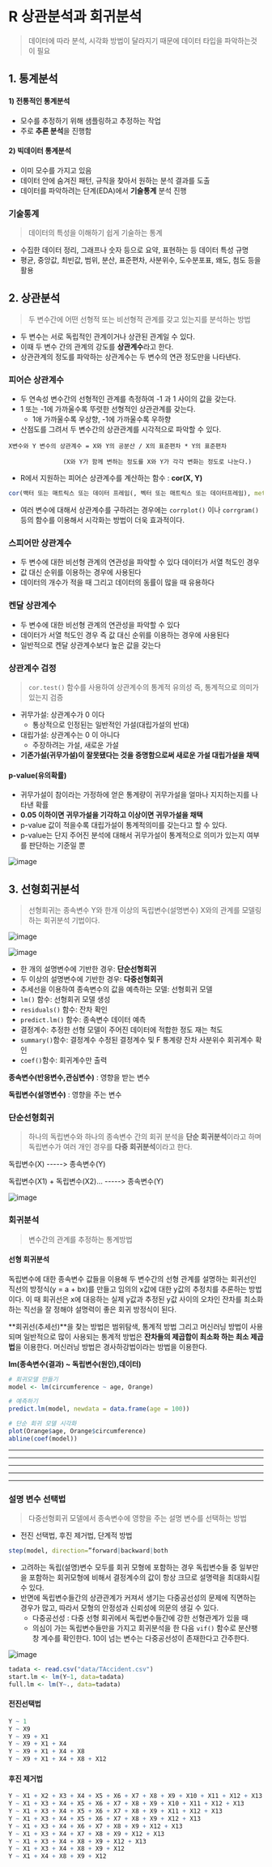 # R 상관분석과 회귀분석

> 데이터에 따라 분석, 시각화 방법이 달라지기 때문에 데이터 타입을 파악하는것이 필요

## 1. 통계분석

#### 1) 전통적인 통계분석

- 모수를 추정하기 위해 샘플링하고 추정하는 작업
- 주로 **추론 분석**을 진행함

#### 2) 빅데이터 통계분석

- 이미 모수를 가지고 있음
- 데이터 안에 숨겨진 패턴, 규칙을 찾아서 원하는 분석 결과를 도출
- 데이터를 파악하려는 단계(EDA)에서 **기술통계** 분석 진행



### 기술통계

> 데이터의 특성을 이해하기 쉽게 기술하는 통계

- 수집한 데이터 정리, 그래프나 숫자 등으로 요약, 표현하는 등 데이터 특성 규명
- 평균, 중앙값, 최빈값, 범위, 분산, 표준편차, 사분위수, 도수분포표, 왜도, 첨도 등을 활용



## 2. 상관분석

> 두 변수간에 어떤 선형적 또는 비선형적 관계를 갖고 있는지를 분석하는 방법

- 두 변수는 서로 독립적인 관계이거나 상관된 관계일 수 있다.
- 이때 두 변수 간의 관계의 강도를 **상관계수**라고 한다.
- 상관관계의 정도를 파악하는 상관계수는 두 변수의 연관 정도만을 나타낸다.

### 피어슨 상관계수

- 두 연속성 변수간의 선형적인 관계를 측정하여 -1 과 1 사이의 값을 갖는다. 
- 1 또는 -1에 가까울수록 뚜렷한 선형적인 상관관계를 갖는다. 
  - 1애 가까울수록 우상향, -1에 가까울수록 우하향
- 산점도를 그려서 두 변수간의 상관관계를 시각적으로 파악할 수 있다.

```
X변수와 Y 변수의 상관계수 = X와 Y의 공분산 / X의 표준편차 * Y의 표준편차

               (X와 Y가 함께 변하는 정도를 X와 Y가 각각 변화는 정도로 나눈다.)
```

- R에서 지원하는 피어슨 상관계수를 계산하는 함수 : **cor(X, Y)**

```R
cor(백터 또는 매트릭스 또는 데이터 프레임(, 벡터 또는 매트릭스 또는 데이터프레임), method = c("pearson", "kendall", "spearman"))
```

- 여러 변수에 대해서 상관계수를 구하려는 경우에는 `corrplot()` 이나 `corrgram()` 등의 함수를 이용해서 시각화는 방법이 더욱 효과적이다.

### 스피어만 상관계수

- 두 변수에 대한 비선형 관계의 연관성을 파악할 수 있다 데이터가 서열 척도인 경우
- 값 대신 순위를 이용하는 경우에 사용된다
- 데이터의 개수가 적을 때 그리고 데이터의 동률이 많을 때 유용하다

### 켄달 상관계수

- 두 변수에 대한 비선형 관계의 연관성을 파악할 수 있다
- 데이터가 서열 척도인 경우 즉 값 대신 순위를 이용하는 경우에 사용된다
- 일반적으로 켄달 상관계수보다 높은 값을 갖는다



### 상관계수 검정

> `cor.test()` 함수를 사용하여 상관계수의 통계적 유의성 즉, 통계적으로 의미가 있는지 검증

- 귀무가설: 상관계수가 0 이다
  - 통상적으로 인정된는 일반적인 가설(대립가설의 반대)
- 대립가설: 상관계수는 0 이 아니다
  - 주장하려는 가설, 새로운 가설
- **기존가설(귀무가설)이 잘못됐다는 것을 증명함으로써 새로운 가설 대립가설을 채택**

#### p-value(유의확률)

- 귀무가설이 참이라는 가정하에 얻은 통계량이 귀무가설을 얼마나 지지하는지를 나타낸 확률
- **0.05 이하이면 귀무가설을 기각하고 이상이면 귀무가설을 채택**
- p-value 값이 적을수록 대립가설이 통계적의미를 갖는다고 할 수 있다.
-  p-value는 단지 주어진 분석에 대해서 귀무가설이 통계적으로 의미가 있는지 여부를 판단하는 기준일 뿐

![image](https://user-images.githubusercontent.com/73389275/111303496-f1cf2400-8697-11eb-8315-76d1da963fee.png)



## 3. 선형회귀분석

> 선형회귀는 종속변수 Y와 한개 이상의 독립변수(설명변수) X와의 관계를 모델링하는 회귀분석 기법이다.

![image](https://user-images.githubusercontent.com/73389275/111303567-03183080-8698-11eb-98c6-e62a88ed67f0.png)

![image](https://user-images.githubusercontent.com/73389275/111303579-06132100-8698-11eb-9a0a-b8912800f4ba.png)



- 한 개의 설명변수에 기반한 경우: **단순선형회귀**
- 두 이상의 설명변수에 기반한 경우: **다중선형회귀**
- 추세선을 이용하여 종속변수의 값을 예측하는 모델: 선형회귀 모델
- `lm()` 함수: 선형회귀 모델 생성
- `residuals()` 함수: 잔차 확인
- `predict.lm()` 함수: 종속변수 데이터 예측
- 결정계수: 추정한 선형 모델이 주어진 데이터에 적합한 정도 재는 척도
- `summary()`함수: 결정계수 수정된 결정계수 및 F 통계량 잔차 사분위수 회귀계수 확인
- `coef()`함수: 회귀계수만 출력

**종속변수(반응변수,관심변수)** : 영향을 받는 변수

**독립변수(설명변수)** : 영향을 주는 변수



### 단순선형회귀

> 하나의 독립변수와 하나의 종속변수 간의 회귀 분석을 **단순 회귀분석**이라고 하며 독립변수가 여러 개인 경우를 **다중 회귀분석**이라고 한다.

 독립변수(X) -----> 종속변수(Y)

 독립변수(X1) + 독립변수(X2)… -----> 종속변수(Y)

![image](https://user-images.githubusercontent.com/73389275/111305377-38be1900-869a-11eb-9b78-41eb9220b53b.png)

### 회귀분석

> 변수간의 관계를 추정하는 통계방법

#### 선형 회귀분석

독립변수에 대한 종속변수 값들을 이용해 두 변수간의 선형 관계를 설명하는 회귀선인 직선의 방정식(y = a + bx)를 만들고 임의의 x값에 대한 y값의 추정치를 추론하는 방법이다. 이 때 회귀선은 x에 대응하는 실제 y값과 추정된 y값 사이의 오차인 잔차를 최소화하는 직선을 잘 정해야 설명력이 좋은 회귀 방정식이 된다.

 

**회귀선(추세선)**을 찾는 방법은 범위탐색, 통계적 방법 그리고 머신러닝 방법이 사용되며 일반적으로 많이 사용되는 통계적 방법은 **잔차들의 제곱합이 최소화 하는 최소 제곱법**을 이용한다. 머신러닝 방법은 경사하강법이라는 방법을 이용한다. 



**lm(종속변수(결과) ~ 독립변수(원인),데이터)**

```R
# 회귀모델 만들기
model <- lm(circumference ~ age, Orange)

# 예측하기
predict.lm(model, newdata = data.frame(age = 100))

# 단순 회귀 모델 시각화
plot(Orange$age, Orange$circumference)
abline(coef(model))
```











-------

--------

------

---

---



### 설명 변수 선택법

> 다중선형회귀 모델에서 종속변수에 영향을 주는 설명 변수를 선택하는 방법

- 전진 선택법, 후진 제거법, 단계적 방법

```R
step(model, direction=”forward|backward|both
```

- 고려하는 독립(설명)변수 모두를 회귀 모형에 포함하는 경우 독립변수들 중 일부만을 포함하는 회귀모형에 비해서 결정계수의 값이 항상 크므로 설명력을 최대화시킬 수 있다.
- 반면에 독립변수들간의 상관관계가 커져서 생기는 다중공선성의 문제에 직면하는 경우가 많고, 따라서 모형의 안정성과 신뢰성에 의문의 생길 수 있다.
  - 다중공선성 : 다중 선형 회귀에서 독립변수들간에 강한 선형관계가 있을 때
  - 의심이 가는 독립변수들만을 가지고 회귀분석을 한 다음 `vif()` 함수로 분산팽창 계수를 확인한다. 10이 넘는 변수는 다중공선성이 존재한다고 간주한다.

![image](https://user-images.githubusercontent.com/73389275/111396391-4f985600-8702-11eb-8671-af496e35dfd0.png)



```R
tadata <- read.csv("data/TAccident.csv")
start.lm <- lm(Y~1, data=tadata)
full.lm <- lm(Y~., data=tadata)
```

#### 전진선택법

```R
Y ~ 1
Y ~ X9
Y ~ X9 + X1
Y ~ X9 + X1 + X4
Y ~ X9 + X1 + X4 + X8
Y ~ X9 + X1 + X4 + X8 + X12
```

#### 후진 제거법

```R
Y ~ X1 + X2 + X3 + X4 + X5 + X6 + X7 + X8 + X9 + X10 + X11 + X12 + X13
Y ~ X1 + X3 + X4 + X5 + X6 + X7 + X8 + X9 + X10 + X11 + X12 + X13
Y ~ X1 + X3 + X4 + X5 + X6 + X7 + X8 + X9 + X11 + X12 + X13
Y ~ X1 + X3 + X4 + X5 + X6 + X7 + X8 + X9 + X12 + X13
Y ~ X1 + X3 + X4 + X6 + X7 + X8 + X9 + X12 + X13
Y ~ X1 + X3 + X4 + X7 + X8 + X9 + X12 + X13
Y ~ X1 + X3 + X4 + X8 + X9 + X12 + X13
Y ~ X1 + X3 + X4 + X8 + X9 + X12
Y ~ X1 + X4 + X8 + X9 + X12
```

